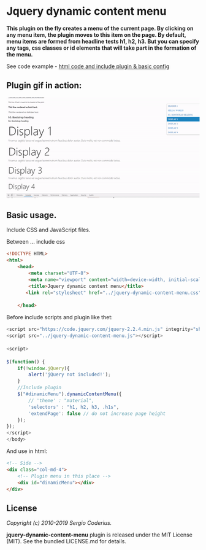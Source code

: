 Jquery dynamic content menu
===========================
**This plugin on the fly creates a menu of the current page. By clicking on any menu item, the plugin moves to this item on the page. By default, menu items are formed from headline tests h1, h2, h3. 
But you can specify any tags, css classes or id elements that will take part in the formation of the menu.**

See code example - [html code and include plugin & basic config](https://github.com/coderius/jquery-dynamic-content-menu/blob/master/demos/index.html)


Plugin gif in action:
-------------------
![Jquery dynamic content menu](https://github.com/coderius/github-images/blob/master/ezgif.com-video-to-gif.gif?raw=true "Jquery dynamic content menu")

Basic usage.
-----------
Include CSS and JavaScript files.

Between <head> ... </head> include css

```html
<!DOCTYPE HTML>
<html>
    <head>
        <meta charset="UTF-8">
        <meta name="viewport" content="width=device-width, initial-scale=1.0, minimum-scale=1.0, maximum-scale=1.0, user-scalable=no"/>
        <title>Jquery dynamic content menu</title>
       <link rel="stylesheet" href="../jquery-dynamic-content-menu.css" type="text/css" />

	</head>
```

Before </body> include scripts and plugin like thet:

```js
<script src="https://code.jquery.com/jquery-2.2.4.min.js" integrity="sha256-BbhdlvQf/xTY9gja0Dq3HiwQF8LaCRTXxZKRutelT44=" crossorigin="anonymous"></script>
<script src="../jquery-dynamic-content-menu.js"></script>

<script>
            
$(function() {
    if(!window.jQuery){
        alert('jQuery not included!');
    }
    //Include plugin
    $("#dinamicMenu").dynamicContentMenu({
        // 'theme' : "material",
        'selectors' : "h1, h2, h3, .h1s",
        'extendPage': false // do not increase page height
    });
});
</script>
</body>
```

And use in html:

```html
<!-- Side -->
<div class="col-md-4">
    <!-- Plugin menu in this place -->
    <div id="dinamicMenu"></div>
</div>
```

License
-------
*Copyright (c) 2010-2019 Sergio Coderius.*

**jquery-dynamic-content-menu** plugin is released under the MIT License (MIT). See the bundled LICENSE.md for details.
